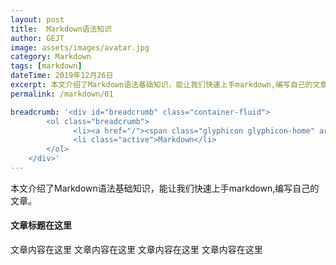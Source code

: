 ```yaml
---
layout: post
title:  Markdown语法知识
author: GEJT
image: assets/images/avatar.jpg
category: Markdown
tags: [markdown]
dateTime: 2019年12月26日
excerpt: 本文介绍了Markdown语法基础知识，能让我们快速上手markdown,编写自己的文章。
permalink: /markdown/01

breadcrumb: '<div id="breadcrumb" class="container-fluid">
        <ol class="breadcrumb">
              <li><a href="/"><span class="glyphicon glyphicon-home" aria-hidden="true"></span>&nbsp主页</a></li>
              <li class="active">Markdown</li>
        </ol>
    </div>'
---
```

本文介绍了Markdown语法基础知识，能让我们快速上手markdown,编写自己的文章。


#### 文章标题在这里

文章内容在这里
文章内容在这里
文章内容在这里
文章内容在这里



